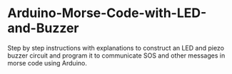 # Arduino-Morse-Code-with-LED-and-Buzzer
Step by step instructions with explanations to construct an LED and piezo buzzer circuit and program it to communicate SOS and other messages in morse code using Arduino.
